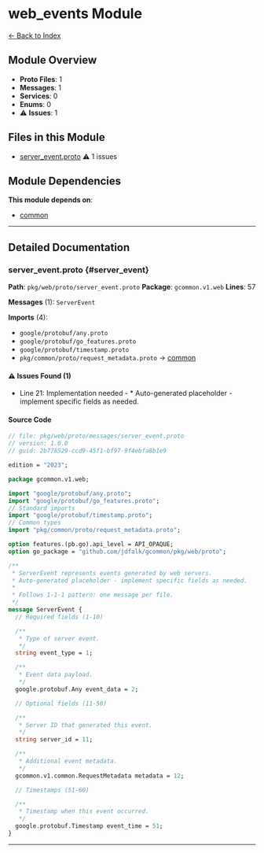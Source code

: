 # web_events Module

[← Back to Index](./index.md)

## Module Overview

- **Proto Files**: 1
- **Messages**: 1
- **Services**: 0
- **Enums**: 0
- ⚠️ **Issues**: 1

## Files in this Module

- [server_event.proto](#server_event) ⚠️ 1 issues

## Module Dependencies

**This module depends on**:

- [common](./common.md)

---

## Detailed Documentation

### server_event.proto {#server_event}

**Path**: `pkg/web/proto/server_event.proto` **Package**: `gcommon.v1.web`
**Lines**: 57

**Messages** (1): `ServerEvent`

**Imports** (4):

- `google/protobuf/any.proto`
- `google/protobuf/go_features.proto`
- `google/protobuf/timestamp.proto`
- `pkg/common/proto/request_metadata.proto` →
  [common](./common.md#request_metadata)

#### ⚠️ Issues Found (1)

- Line 21: Implementation needed - \* Auto-generated placeholder - implement
  specific fields as needed.

#### Source Code

```protobuf
// file: pkg/web/proto/messages/server_event.proto
// version: 1.0.0
// guid: 2b778529-ccd9-45f1-bf97-9f4ebfa8b1e9

edition = "2023";

package gcommon.v1.web;

import "google/protobuf/any.proto";
import "google/protobuf/go_features.proto";
// Standard imports
import "google/protobuf/timestamp.proto";
// Common types
import "pkg/common/proto/request_metadata.proto";

option features.(pb.go).api_level = API_OPAQUE;
option go_package = "github.com/jdfalk/gcommon/pkg/web/proto";

/**
 * ServerEvent represents events generated by web servers.
 * Auto-generated placeholder - implement specific fields as needed.
 *
 * Follows 1-1-1 pattern: one message per file.
 */
message ServerEvent {
  // Required fields (1-10)

  /**
   * Type of server event.
   */
  string event_type = 1;

  /**
   * Event data payload.
   */
  google.protobuf.Any event_data = 2;

  // Optional fields (11-50)

  /**
   * Server ID that generated this event.
   */
  string server_id = 11;

  /**
   * Additional event metadata.
   */
  gcommon.v1.common.RequestMetadata metadata = 12;

  // Timestamps (51-60)

  /**
   * Timestamp when this event occurred.
   */
  google.protobuf.Timestamp event_time = 51;
}

```

---
